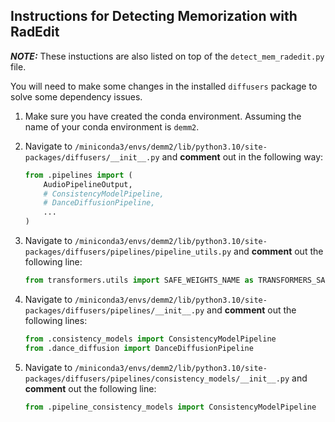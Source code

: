 ## Instructions for Detecting Memorization with RadEdit

***NOTE:*** These instuctions are also listed on top of the ```detect_mem_radedit.py``` file.

You will need to make some changes in the installed ```diffusers``` package to solve some dependency issues.

1. Make sure you have created the conda environment. Assuming the name of your conda environment is `demm2`.

2. Navigate to `/miniconda3/envs/demm2/lib/python3.10/site-packages/diffusers/__init__.py` and **comment** out in the following way:
   
   ```python
   from .pipelines import (
       AudioPipelineOutput,
       # ConsistencyModelPipeline,
       # DanceDiffusionPipeline,
       ...
   )

3. Navigate to `/miniconda3/envs/demm2/lib/python3.10/site-packages/diffusers/pipelines/pipeline_utils.py` and **comment** out the following line:  

    ```python
    from transformers.utils import SAFE_WEIGHTS_NAME as TRANSFORMERS_SAFE_WEIGHTS_NAME

4. Navigate to `/miniconda3/envs/demm2/lib/python3.10/site-packages/diffusers/pipelines/__init__.py` and **comment** out the following lines:  

    ```python
    from .consistency_models import ConsistencyModelPipeline
    from .dance_diffusion import DanceDiffusionPipeline

5. Navigate to ```/miniconda3/envs/demm2/lib/python3.10/site-packages/diffusers/pipelines/consistency_models/__init__.py``` and **comment** out the following line:  

    ```python
    from .pipeline_consistency_models import ConsistencyModelPipeline